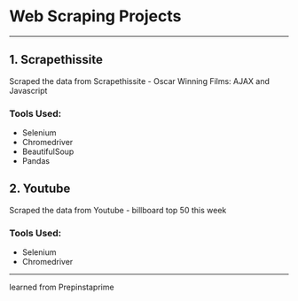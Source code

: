 # Web Scraping Projects
-------------------------------------------------------------
 ## 1. Scrapethissite

Scraped the data from Scrapethissite - Oscar Winning Films: AJAX and Javascript

### Tools Used:

- Selenium
- Chromedriver
- BeautifulSoup
- Pandas


 ## 2. Youtube

Scraped the data from Youtube - billboard top 50 this week

### Tools Used:

- Selenium
- Chromedriver
 
 ---------------------------------------------------------------------

 learned from Prepinstaprime